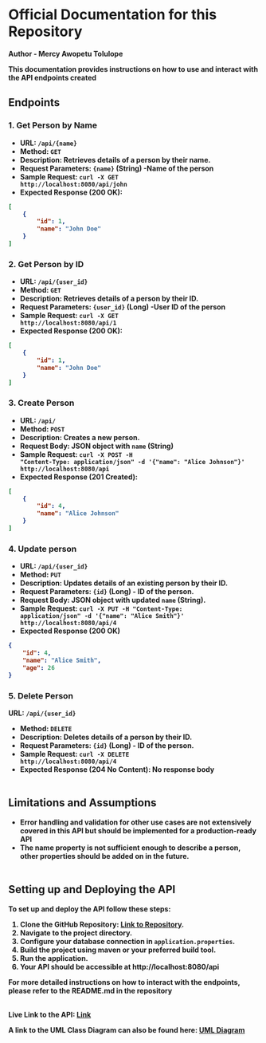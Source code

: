 # Official Documentation for this Repository

<b>Author - <b>Mercy Awopetu Tolulope</b>

This documentation provides instructions on how to use and interact with the API endpoints created

## Endpoints

### 1. Get Person by Name

-   **URL:** `/api/{name}`
-   **Method:** `GET`
-   **Description:** Retrieves details of a person by their name.
-   **Request Parameters:** `{name}` (String) -Name of the person
-   **Sample Request:** <code>curl -X GET http://localhost:8080/api/john</code>
-   **Expected Response (200 OK):**

```json
[
	{
		"id": 1,
		"name": "John Doe"
	}
]
```

### 2. Get Person by ID

-   **URL:** `/api/{user_id}`
-   **Method:** `GET`
-   **Description:** Retrieves details of a person by their ID.
-   **Request Parameters:** `{user_id}` (Long) -User ID of the person
-   **Sample Request:** <code>curl -X GET http://localhost:8080/api/1</code>
-   **Expected Response (200 OK):**

```json
[
	{
		"id": 1,
		"name": "John Doe"
	}
]
```

### 3. Create Person

-   **URL:** `/api/`
-   **Method:** `POST`
-   **Description:** Creates a new person.
-   **Request Body:** JSON object with `name` (String)
-   **Sample Request:** <code>curl -X POST -H "Content-Type: application/json" -d '{"name": "Alice Johnson"}' http://localhost:8080/api</code>
-   **Expected Response (201 Created):**

```json
[
	{
		"id": 4,
		"name": "Alice Johnson"
	}
]
```

### 4. Update person

-   **URL:** `/api/{user_id}`
-   **Method:** `PUT`
-   **Description:** Updates details of an existing person by their ID.
-   **Request Parameters:** `{id}` (Long) - ID of the person.
-   **Request Body:** JSON object with updated `name` (String).
-   **Sample Request:** <code>curl -X PUT -H "Content-Type: application/json" -d '{"name": "Alice Smith"}' http://localhost:8080/api/4</code>
-   **Expected Response (200 OK)**

```json
{
	"id": 4,
	"name": "Alice Smith",
	"age": 26
}
```

### 5. Delete Person

**URL:** `/api/{user_id}`

-   **Method:** `DELETE`
-   **Description:** Deletes details of a person by their ID.
-   **Request Parameters:** `{id}` (Long) - ID of the person.
-   **Sample Request:** <code>curl -X DELETE http://localhost:8080/api/4</code>
-   **Expected Response (204 No Content)**: No response body
    <br></br>

## Limitations and Assumptions

-   Error handling and validation for other use cases are not extensively covered in this API but should be implemented for a production-ready API
-   The name property is not sufficient enough to describe a person, other properties should be added on in the future.
    <br></br>

## Setting up and Deploying the API

To set up and deploy the API follow these steps:

1. Clone the GitHub Repository: [Link to Repository](https://github.com/mercyy21/hng_stage_two.git).
2. Navigate to the project directory.
3. Configure your database connection in `application.properties`.
4. Build the project using maven or your preferred build tool.
5. Run the application.
6. Your API should be accessible at <link>http://localhost:8080/api</link>

For more detailed instructions on how to interact with the endpoints, please refer to the README.md in the repository
<br></br>

**Live Link to the API:** [Link]()

**A link to the UML Class Diagram can also be found here:**
[UML Diagram](https://drive.google.com/file/d/1wIGht3h9LrMZklhveeegIzSvQIdHVUzn/view?usp=sharing)
